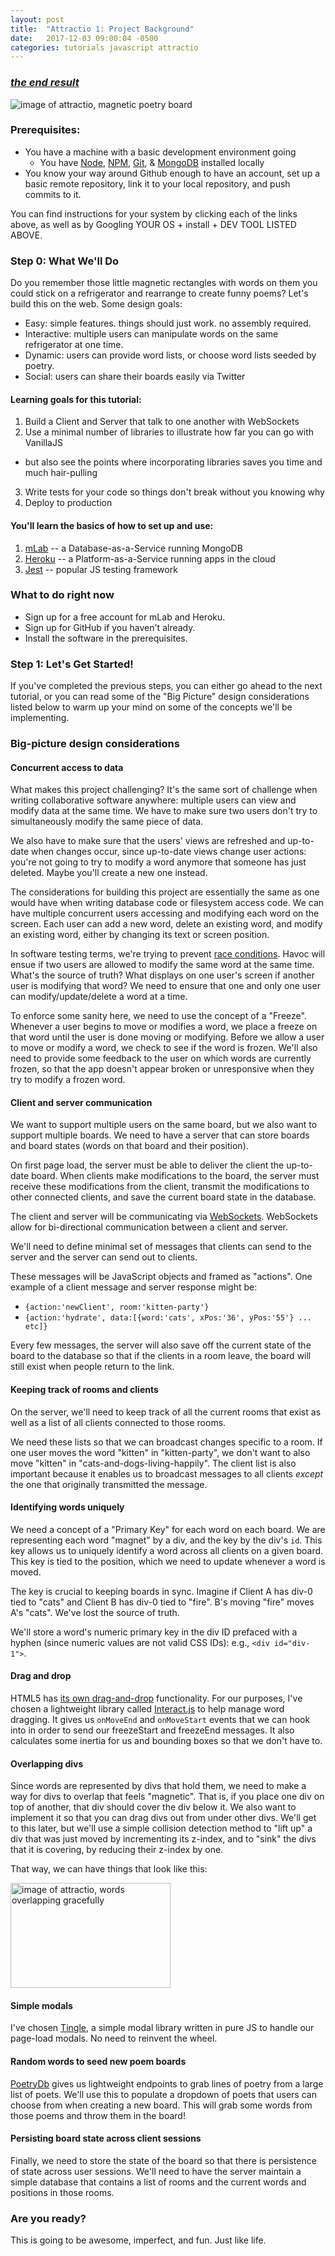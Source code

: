 ```yaml
---
layout: post
title:  "Attractio 1: Project Background"
date:   2017-12-03 09:00:04 -0500
categories: tutorials javascript attractio
---
```


### *[the end result](https://attractio.herokuapp.com/what-fun)*
![image of attractio, magnetic poetry board](https://i.imgur.com/ohXoqQH.png)

### Prerequisites:

* You have a machine with a basic development environment going
  * You have [Node](https://nodejs.org/en/), [NPM](https://www.npmjs.com/get-npm), [Git](https://git-scm.com/downloads), & [MongoDB](https://www.mongodb.com/download-center#community) installed locally
* You know your way around Github enough to have an account, set up a basic remote repository, link it to your local repository, and push commits to it.

You can find instructions for your system by clicking each of the links above, as well as by Googling YOUR OS + install + DEV TOOL LISTED ABOVE.

### Step 0: What We'll Do

Do you remember those little magnetic rectangles with words on them you could stick on a refrigerator and rearrange to create funny poems? Let's build this on the web. Some design goals:

- Easy: simple features. things should just work. no assembly required.
- Interactive: multiple users can manipulate words on the same refrigerator at one time.
- Dynamic: users can provide word lists, or choose word lists seeded by poetry.
- Social: users can share their boards easily via Twitter

#### Learning goals for this tutorial:

1. Build a Client and Server that talk to one another with WebSockets
2. Use a minimal number of libraries to illustrate how far you can go with VanillaJS
- but also see the points where incorporating libraries saves you time and much hair-pulling
3. Write tests for your code so things don't break without you knowing why
4. Deploy to production

#### You'll learn the basics of how to set up and use:

1. [mLab](https://mlab.com/) -- a Database-as-a-Service running MongoDB
2. [Heroku](http://heroku.com) -- a Platform-as-a-Service running apps in the cloud
3. [Jest](https://facebook.github.io/jest/) -- popular JS testing framework

### What to do right now

* Sign up for a free account for mLab and Heroku.
* Sign up for GitHub if you haven't already.
* Install the software in the prerequisites.

### Step 1: Let's Get Started!

If you've completed the previous steps, you can either go ahead to the next tutorial, or you can read some of the "Big Picture" design considerations listed below to warm up your mind on some of the concepts we'll be implementing.

### Big-picture design considerations

#### Concurrent access to data

What makes this project challenging? It's the same sort of challenge when writing collaborative software anywhere: multiple users can view and modify data at the same time. We have to make sure two users don't try to simultaneously modify the same piece of data.

We also have to make sure that the users' views are refreshed and up-to-date when changes occur, since up-to-date views change user actions: you're not going to try to modify a word anymore that someone has just deleted. Maybe you'll create a new one instead.

The considerations for building this project are essentially the same as one would have when writing database code or filesystem access code. We can have multiple concurrent users accessing and modifying each word on the screen. Each user can add a new word, delete an existing word, and modify an existing word, either by changing its text or screen position.

In software testing terms, we're trying to prevent [race conditions](https://en.wikipedia.org/wiki/Race_condition). Havoc will ensue if two users are allowed to modify the same word at the same time. What's the source of truth? What displays on one user's screen if another user is modifying that word? We need to ensure that one and only one user can modify/update/delete a word at a time.

To enforce some sanity here, we need to use the concept of a "Freeze". Whenever a user begins to move or modifies a word, we place a freeze on that word until the user is done moving or modifying. Before we allow a user to move or modify a word, we check to see if the word is frozen. We'll also need to provide some feedback to the user on which words are currently frozen, so that the app doesn't appear broken or unresponsive when they try to modify a frozen word.

#### Client and server communication

We want to support multiple users on the same board, but we also want to support multiple boards. We need to have a server that can store boards and board states (words on that board and their position).

On first page load, the server must be able to deliver the client the up-to-date board. When clients make modifications to the board, the server must receive these modifications from the client, transmit the modifications to other connected clients, and save the current board state in the database.

The client and server will be communicating via [WebSockets](https://developer.mozilla.org/en-US/docs/Web/API/WebSockets_API). WebSockets allow for bi-directional communication between a client and server.

We'll need to define minimal set of messages that clients can send to the server and the server can send out to clients.

These messages will be JavaScript objects and framed as "actions". One example of a client message and server response might be:
* `{action:'newClient', room:'kitten-party'}`
* `{action:'hydrate', data:[{word:'cats', xPos:'36', yPos:'55'} ... etc]}`

Every few messages, the server will also save off the current state of the board to the database so that if the clients in a room leave, the board will still exist when people return to the link.

#### Keeping track of rooms and clients

On the server, we'll need to keep track of all the current rooms that exist as well as a list of all clients connected to those rooms.

We need these lists so that we can broadcast changes specific to a room. If one user moves the word "kitten" in "kitten-party", we don't want to also move "kitten" in "cats-and-dogs-living-happily". The client list is also important because it enables us to broadcast messages to all clients *except* the one that originally transmitted the message.

#### Identifying words uniquely

We need a concept of a "Primary Key" for each word on each board. We are representing each word "magnet" by a div, and the key by the div's `id`. This key allows us to uniquely identify a word across all clients on a given board. This key is tied to the position, which we need to update whenever a word is moved.

The key is crucial to keeping boards in sync. Imagine if Client A has div-0 tied to "cats" and Client B has div-0 tied to "fire". B's moving "fire" moves A's "cats". We've lost the source of truth.

We'll store a word's numeric primary key in the div ID prefaced with a hyphen (since numeric values are not valid CSS IDs): e.g., `<div id="div-1">`.

#### Drag and drop

HTML5 has [its own drag-and-drop](https://www.w3schools.com/html/html5_draganddrop.asp) functionality. For our purposes, I've chosen a lightweight library called [Interact.js](http://interactjs.io/) to help manage word dragging. It gives us `onMoveEnd` and `onMoveStart` events that we can hook into in order to send our freezeStart and freezeEnd messages. It also calculates some inertia for us and bounding boxes so that we don't have to.

#### Overlapping divs

Since words are represented by divs that hold them, we need to make a way for divs to overlap that feels "magnetic". That is, if you place one div on top of another, that div should cover the div below it. We also want to implement it so that you can drag divs out from under other divs. We'll get to this later, but we'll use a simple collision detection method to "lift up" a div that was just moved by incrementing its z-index, and to "sink" the divs that it is covering, by reducing their z-index by one.

That way, we can have things that look like this:

<img src="https://i.imgur.com/80kGuHz.png" width="256" height="168" alt="image of attractio, words overlapping gracefully">

#### Simple modals

I've chosen [Tingle](https://robinparisi.github.io/tingle/), a simple modal library written in pure JS to handle our page-load modals. No need to reinvent the wheel.

#### Random words to seed new poem boards

[PoetryDb](http://poetrydb.org/index.html) gives us lightweight endpoints to grab lines of poetry from a large list of poets. We'll use this to populate a dropdown of poets that users can choose from when creating a new board. This will grab some words from those poems and throw them in the board!

#### Persisting board state across client sessions

Finally, we need to store the state of the board so that there is persistence of state across user sessions. We'll need to have the server maintain a simple database that contains a list of rooms and the current words and positions in those rooms.

### Are you ready?

This is going to be awesome, imperfect, and fun. Just like life.
